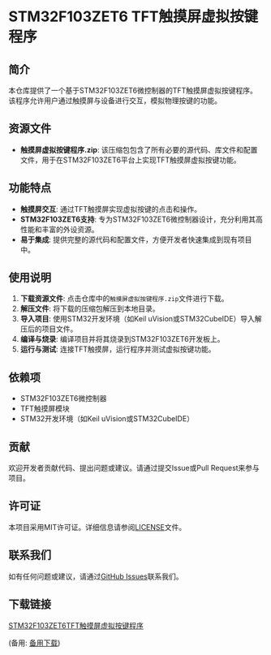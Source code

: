 # STM32F103ZET6 TFT触摸屏虚拟按键程序

## 简介

本仓库提供了一个基于STM32F103ZET6微控制器的TFT触摸屏虚拟按键程序。该程序允许用户通过触摸屏与设备进行交互，模拟物理按键的功能。

## 资源文件

- **触摸屏虚拟按键程序.zip**: 该压缩包包含了所有必要的源代码、库文件和配置文件，用于在STM32F103ZET6平台上实现TFT触摸屏虚拟按键功能。

## 功能特点

- **触摸屏交互**: 通过TFT触摸屏实现虚拟按键的点击和操作。
- **STM32F103ZET6支持**: 专为STM32F103ZET6微控制器设计，充分利用其高性能和丰富的外设资源。
- **易于集成**: 提供完整的源代码和配置文件，方便开发者快速集成到现有项目中。

## 使用说明

1. **下载资源文件**: 点击仓库中的`触摸屏虚拟按键程序.zip`文件进行下载。
2. **解压文件**: 将下载的压缩包解压到本地目录。
3. **导入项目**: 使用STM32开发环境（如Keil uVision或STM32CubeIDE）导入解压后的项目文件。
4. **编译与烧录**: 编译项目并将其烧录到STM32F103ZET6开发板上。
5. **运行与测试**: 连接TFT触摸屏，运行程序并测试虚拟按键功能。

## 依赖项

- STM32F103ZET6微控制器
- TFT触摸屏模块
- STM32开发环境（如Keil uVision或STM32CubeIDE）

## 贡献

欢迎开发者贡献代码、提出问题或建议。请通过提交Issue或Pull Request来参与项目。

## 许可证

本项目采用MIT许可证。详细信息请参阅[LICENSE](LICENSE)文件。

## 联系我们

如有任何问题或建议，请通过[GitHub Issues](https://github.com/your-repo/issues)联系我们。

## 下载链接
[STM32F103ZET6TFT触摸屏虚拟按键程序](https://pan.quark.cn/s/ea53481e916b) 

(备用: [备用下载](https://pan.baidu.com/s/161n8cmBxB-_AZNmQhYy5iQ?pwd=1234))
